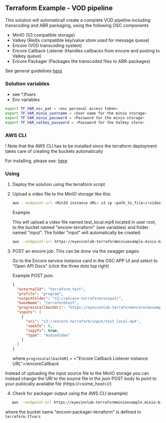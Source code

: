 ## Terraform Example - VOD pipeline

This solution will automaticall create a complete VOD pipeline including transcoding and ABR packaging, using the following OSC components

- MinIO (S3 compatible storage)
- Valkey (Redis compatible key/value store used for message queue)
- Encore (VOD transcoding system)
- Encore Callback Listener (Handles callbacks from encore and posting to Valkey queue)
- Encore Packager (Packages the transcoded files to ABR-packages)

See general guidelines [here](../../README.md#quick-guide---general)

### Solution variables

- see \*.tfvars
- Env variables

```bash
export TF_VAR_osc_pat = <osc personal access token>
export TF_VAR_minio_username = <User name for the minio storage>
export TF_VAR_minio_password = <Password for the minio storage>
export TF_VAR_valkey_password = <Password for the Valkey store>
```

### AWS CLI

! Note that the AWS CLI has to be installed since the terraform deployment takes care of creating the buckets automatically

For installing, please see: [here](https://docs.aws.amazon.com/cli/latest/userguide/cli-chap-getting-started.html)

### Using

1. Deploy the solution using the terraform script
2. Upload a video file to the MinIO storage like this:

   ```bash
   aws --endpoint-url <MinIO instance URL> s3 cp <path_to_file>/<video_file_name.mp4> s3://<encore_bucket>/<folder>
   ```

   Example

   This will upload a video file named test_local.mp4 located in user root, to the bucket named "encore-terraform" (see variables) and folder named "input". The folder "input" will automatically be created:

   ```bash
   aws --endpoint-url https://eyevinnlab-terraformminioexample.minio-minio.auto.prod.osaas.io s3 cp ~/test_local.mp4 s3://encore-terraform/input/
   ```

3. POST an encore job. This can be done via the swagger pages:

   Go to the Encore service instance card in the OSC APP UI and select to "Open API Docs" (click the three dots top right)

   Example POST json:

   ```json
   {
     "externalId": "terraform_test",
     "profile": "program",
     "outputFolder": "s3://encore-terraform/output/",
     "baseName": "terraformtest",
     "progressCallbackUri": "https://eyevinnlab-terraformencorecbexample.eyevinn-encore-callback-listener.auto.prod.osaas.io/encoreCallback",
     "inputs": [
       {
         "uri": "s3://encore-terraform/input/test_local.mp4",
         "seekTo": 0,
         "copyTs": true,
         "type": "AudioVideo"
       }
     ]
   }
   ```

   where `progressCallbackURI` = <"Encore Callback Listener instance URL">/encoreCallback

Instead of uploading the input source file to the MinIO storage you can instead change the URI to the source file in the json POST body to point to your publically available file (https://<some_host>/<path>/<filename>)

4. Check for packager output using the AWS CLI (example)

```bash
   aws --endpoint-url https://eyevinnlab-terraformminioexample.minio-minio.auto.prod.osaas.io s3 ls s3://encore-packager-terraform --recursive
```

where the bucket name "encore-packager-terraform" is defined in `terraform.tfvars`
